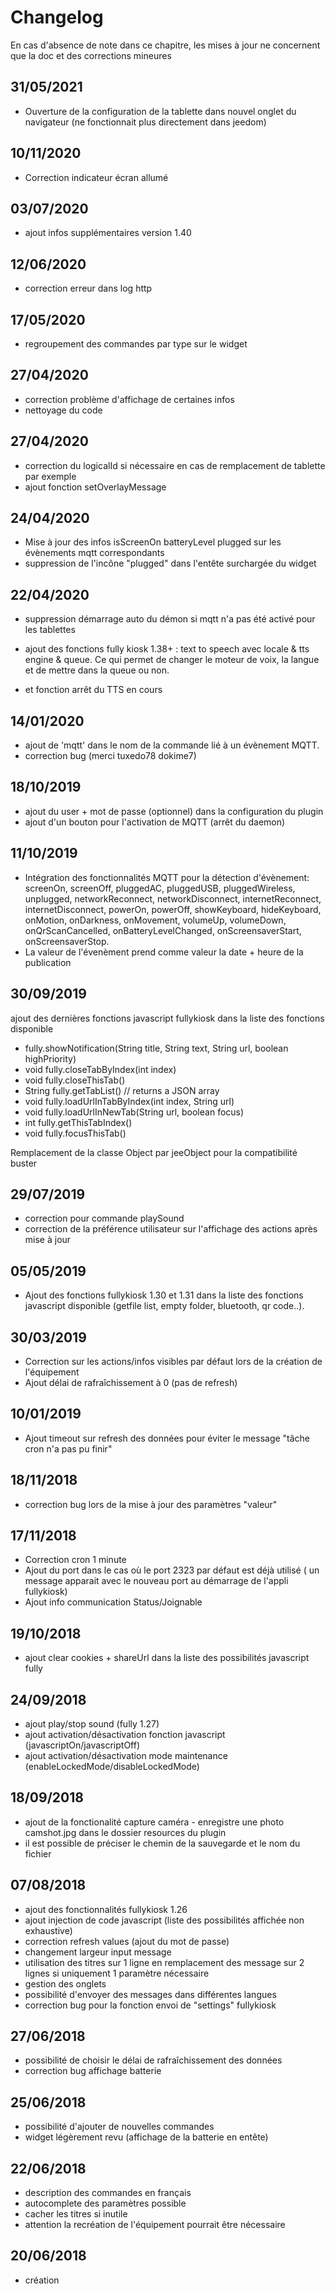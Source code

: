 # Changelog

En cas d'absence de note dans ce chapitre, les mises à jour ne concernent que la doc et des corrections mineures

## 31/05/2021
- Ouverture de la configuration de la tablette dans nouvel onglet du navigateur (ne fonctionnait plus directement dans jeedom)

## 10/11/2020
- Correction indicateur écran allumé

## 03/07/2020
- ajout infos supplémentaires version 1.40

## 12/06/2020
- correction erreur dans log http

## 17/05/2020
- regroupement des commandes par type sur le widget

## 27/04/2020
- correction problème d'affichage de certaines infos
- nettoyage du code

## 27/04/2020
- correction du logicalId si nécessaire en cas de remplacement de tablette par exemple
- ajout fonction setOverlayMessage

## 24/04/2020
- Mise à jour des infos isScreenOn batteryLevel plugged sur les évènements mqtt correspondants
- suppression de l'incône "plugged" dans l'entête surchargée du widget

## 22/04/2020
- suppression démarrage auto du démon si mqtt n'a pas été activé pour les tablettes
- ajout des fonctions fully kiosk 1.38+ : text to speech avec locale & tts engine & queue. Ce qui permet de changer le moteur de voix, la langue et de mettre dans la queue ou non.

- et fonction arrêt du TTS en cours

## 14/01/2020
- ajout de 'mqtt' dans le nom de la commande lié à un évènement MQTT.
- correction bug (merci tuxedo78 dokime7)

## 18/10/2019
- ajout du user + mot de passe (optionnel) dans la configuration du plugin
- ajout d'un bouton pour l'activation de MQTT (arrêt du daemon)

## 11/10/2019
- Intégration des fonctionnalités MQTT pour la détection d'évènement:
screenOn, screenOff, pluggedAC, pluggedUSB, pluggedWireless, unplugged, networkReconnect, networkDisconnect, internetReconnect, internetDisconnect, powerOn, powerOff, showKeyboard, hideKeyboard, onMotion, onDarkness, onMovement, volumeUp, volumeDown, onQrScanCancelled, onBatteryLevelChanged, onScreensaverStart, onScreensaverStop.
- La valeur de l'évenèment prend comme valeur la date + heure de la publication

## 30/09/2019
ajout des dernières fonctions javascript fullykiosk dans la liste des fonctions disponible
- fully.showNotification(String title, String text, String url, boolean highPriority)
- void fully.closeTabByIndex(int index)
- void fully.closeThisTab()
- String fully.getTabList() // returns a JSON array
- void fully.loadUrlInTabByIndex(int index, String url)
- void fully.loadUrlInNewTab(String url, boolean focus)
- int fully.getThisTabIndex()
- void fully.focusThisTab()

Remplacement de la classe Object par jeeObject pour la compatibilité buster

## 29/07/2019
- correction pour commande playSound
- correction de la préférence utilisateur sur l'affichage des actions après mise à jour

## 05/05/2019
- Ajout des fonctions fullykiosk 1.30 et 1.31 dans la liste des fonctions javascript disponible (getfile list, empty folder, bluetooth, qr code..).

## 30/03/2019
- Correction sur les actions/infos visibles par défaut lors de la création de l'équipement
- Ajout délai de rafraîchissement à 0 (pas de refresh)

## 10/01/2019
- Ajout timeout sur refresh des données pour éviter le message "tâche cron n'a pas pu finir"

## 18/11/2018
- correction bug lors de la mise à jour des paramètres "valeur"

## 17/11/2018
- Correction cron 1 minute
- Ajout du port dans le cas où le port 2323 par défaut est déjà utilisé ( un message apparait avec le nouveau port au démarrage de l'appli fullykiosk)
- Ajout info communication Status/Joignable

## 19/10/2018
- ajout clear cookies + shareUrl dans la liste des possibilités javascript fully

## 24/09/2018
- ajout play/stop sound (fully 1.27)
- ajout activation/désactivation fonction javascript (javascriptOn/javascriptOff)
- ajout activation/désactivation mode maintenance (enableLockedMode/disableLockedMode)

## 18/09/2018
- ajout de la fonctionalité capture caméra - enregistre une photo camshot.jpg dans le dossier resources du plugin
- il est possible de préciser le chemin de la sauvegarde et le nom du fichier

## 07/08/2018
- ajout des fonctionnalités fullykiosk 1.26
- ajout injection de code javascript (liste des possibilités affichée non exhaustive)
- correction refresh values (ajout du mot de passe)
- changement largeur input message
- utilisation des titres sur 1 ligne en remplacement des message sur 2 lignes si uniquement 1 paramètre nécessaire
- gestion des onglets
- possibilité d'envoyer des messages dans différentes langues
- correction bug pour la fonction envoi de "settings" fullykiosk

## 27/06/2018
- possibilité de choisir le délai de rafraîchissement des données
- correction bug affichage batterie

## 25/06/2018
- possibilité d'ajouter de nouvelles commandes
- widget légèrement revu (affichage de la batterie en entête)

## 22/06/2018
- description des commandes en français
- autocomplete des paramètres possible
- cacher les titres si inutile
- attention la recréation de l'équipement pourrait être nécessaire


## 20/06/2018
- création
